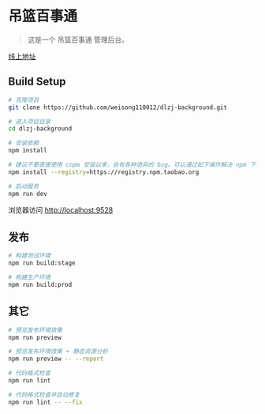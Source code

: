 # 吊篮百事通

> 这是一个 吊篮百事通 管理后台。

[线上地址](https://dl.chi86.com/index.php/index/login/login)


## Build Setup

```bash
# 克隆项目
git clone https://github.com/weisong110012/dlzj-background.git

# 进入项目目录
cd dlzj-background

# 安装依赖
npm install

# 建议不要直接使用 cnpm 安装以来，会有各种诡异的 bug。可以通过如下操作解决 npm 下载速度慢的问题
npm install --registry=https://registry.npm.taobao.org

# 启动服务
npm run dev
```

浏览器访问 [http://localhost:9528](http://localhost:9528)

## 发布

```bash
# 构建测试环境
npm run build:stage

# 构建生产环境
npm run build:prod
```

## 其它

```bash
# 预览发布环境效果
npm run preview

# 预览发布环境效果 + 静态资源分析
npm run preview -- --report

# 代码格式检查
npm run lint

# 代码格式检查并自动修复
npm run lint -- --fix
```

